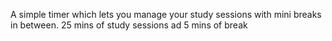 A simple timer which lets you manage your study sessions with mini breaks in between.
25 mins of study sessions ad 5 mins of break 
